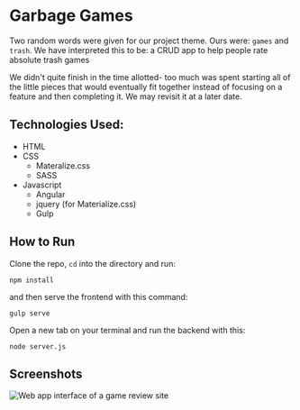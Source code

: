 # Garbage Games
Two random words were given for our project theme. Ours were: `games` and `trash`. We have interpreted this to be: a CRUD app to help people rate absolute trash games

We didn't quite finish in the time allotted- too much was spent starting all of the little pieces that would eventually fit together instead of focusing on a feature and then completing it. We may revisit it at a later date.

## Technologies Used:
- HTML
- CSS
    + Materalize.css
    + SASS
- Javascript
    + Angular
    + jquery (for Materialize.css)
    + Gulp

## How to Run
Clone the repo, `cd` into the directory and run:
```
npm install
```

and then serve the frontend with this command:
```
gulp serve
```

Open a new tab on your terminal and run the backend with this:
```
node server.js
```

## Screenshots
![Web app interface of a game review site](http://i.imgur.com/URZvm7O.png)